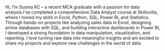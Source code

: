 Hi, I’m Susma KC – a recent MCA graduate with a passion for data analysis.I’ve completed a comprehensive Data Analyst course at Skillovilla, where I honed my skills in Excel, Python, SQL, Power BI, and Statistics. Through hands-on projects like analyzing sales data in Excel, designing airline databases with SQL, and building interactive dashboards in Power BI, I developed a strong foundation in data manipulation, visualization, and reporting. I love turning raw data into meaningful insights and am excited to share my projects and explore new challenges in the world of data.
